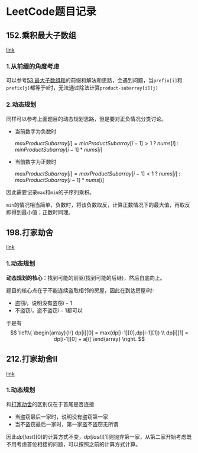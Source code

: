 # LeetCode题目记录

## 152.乘积最大子数组
[link](https://leetcode.cn/problems/maximum-product-subarray/)

### 1.从前缀的角度考虑

可以参考[53.最大子数组和](https://leetcode.cn/problems/maximum-subarray/)的前缀和解法和思路，会遇到问题，当`prefix[i]`和`prefix[j]`都等于`0`时，无法通过除法计算`product-subarray[i][j]`

### 2.动态规划

同样可以参考上面题目的动态规划思路，但是要对正负情况分类讨论。

- 当前数字为负数时

  $maxProductSubarray[i]=minProductSubarray[i-1]>1\;?\;nums[i]\;:\;minProductSubarray[i-1]*nums[i]$

- 当前数字为正数时

  $maxProductSubarray[i]=maxProductSubarray[i-1]<1\;?\;nums[i]\;:\;maxProductSubarray[i-1]*nums[i]$

因此需要记录`max`和`min`的子序列乘积。

`min`的情况相当简单，负数时，将该负数取反，计算正数情况下的最大值，再取反即得到最小值；正数时同理。


## 198.打家劫舍

[link](https://leetcode.cn/problems/house-robber/)

### 1.动态规划

**动态规划的核心**：找到可能的前驱(找到可能的后继)，然后自底向上。

题目的核心点在于不能连续盗取相邻的房屋，因此在到达房屋$i$时:
- 盗窃$i$，说明没有盗窃$i-1$
- 不盗窃$i$，盗不盗窃$i-1$都可以

于是有
$$
    \left\{
    \begin{array}{lr}
    dp[i][0] = max(dp[i-1][0],dp[i-1][1]) \\ 
    dp[i][1] = dp[i-1][0] + a[i]
    \end{array}
    \right.
$$

## 212.打家劫舍II

[link](https://leetcode.cn/problems/house-robber-ii/)

### 1.动态规划

和[打家劫舍](##198.打家劫舍)的区别仅在于首尾是否连接

- 当盗窃最后一家时，说明没有盗窃第一家
- 当不盗窃最后一家时，第一家盗不盗窃无所谓

因此$dp[last][0]$的计算方式不变，$dp[last][1]$则抛弃第一家，从第二家开始考虑既不用考虑首位相接的问题，可以按照之前的计算方式计算。